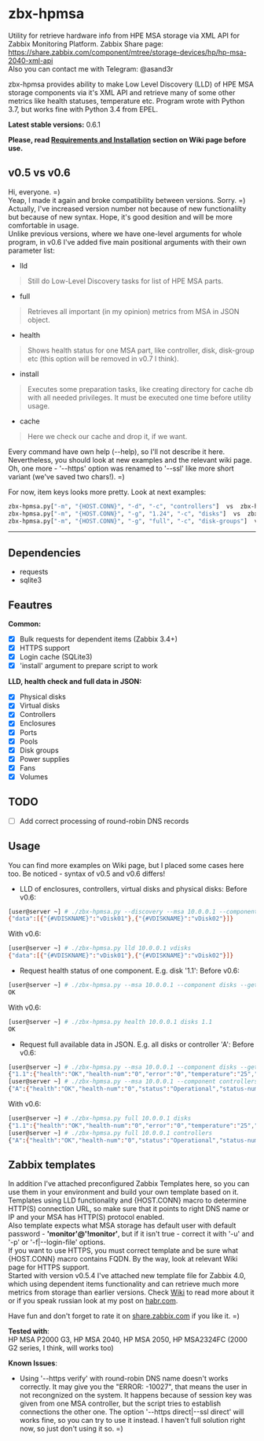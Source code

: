 # zbx-hpmsa
Utility for retrieve hardware info from HPE MSA storage via XML API for Zabbix Monitoring Platform.
Zabbix Share page: https://share.zabbix.com/component/mtree/storage-devices/hp/hp-msa-2040-xml-api  
Also you can contact me with Telegram: @asand3r

zbx-hpmsa provides ability to make Low Level Discovery (LLD) of HPE MSA storage components via it's XML API and retrieve many of some other metrics like health statuses, temperature etc.
Program wrote with Python 3.7, but works fine with Python 3.4 from EPEL.

**Latest stable versions:** 0.6.1

__Please, read [Requirements and Installation](https://github.com/asand3r/zbx-hpmsa/wiki/Requirements-and-Installation) section on Wiki page before use.__  

## v0.5 vs v0.6
Hi, everyone. =)  
Yeap, I made it again and broke compatibility between versions. Sorry. =) Actually, I've increased version number not because of new functionalilty but because of new syntax. Hope, it's good desition and will be more comfortable in usage.  
Unlike previous versions, where we have one-level arguments for whole program, in v0.6 I've added five main positional arguments with their own parameter list:
 - lld
 > Still do Low-Level Discovery tasks for list of HPE MSA parts.
 - full
 > Retrieves all important (in my opinion) metrics from MSA in JSON object.
 - health
 > Shows health status for one MSA part, like controller, disk, disk-group etc (this option will be removed in v0.7 I think).
 - install
 > Executes some preparation tasks, like creating directory for cache db with all needed privileges.
 > It must be executed one time before utility usage.
 - cache
 > Here we check our cache and drop it, if we want.

Every command have own help (--help), so I'll not describe it here. Nevertheless, you should look at new examples and the relevant wiki page. Oh, one more - '--https' option was renamed to '--ssl' like more short variant (we've saved two chars!). =)

For now, item keys looks more pretty. Look at next examples:
```bash
zbx-hpmsa.py["-m", "{HOST.CONN}", "-d", "-c", "controllers"]  vs  zbx-hpmsa.py["lld", "{HOST.CONN}", "controllers"]  
zbx-hpmsa.py["-m", "{HOST.CONN}", "-g", "1.24", "-c", "disks"]  vs  zbx-hpmsa.py["health", "{HOST.CONN}", "disks", "1.24"]  
zbx-hpmsa.py["-m", "{HOST.CONN}", "-g", "full", "-c", "disk-groups"]  vs  zbx-hpmsa.py["full", "{HOST.CONN}", "disks-groups"]  
```
---

## Dependencies
 - requests
 - sqlite3

## Feautres  
**Common:**
 - [x] Bulk requests for dependent items (Zabbix 3.4+)
 - [x] HTTPS support
 - [x] Login cache (SQLite3)
 - [x] 'install' argument to prepare script to work

**LLD, health check and full data in JSON:**
 - [x] Physical disks
 - [x] Virtual disks
 - [x] Controllers
 - [x] Enclosures
 - [x] Ports
 - [x] Pools
 - [x] Disk groups
 - [x] Power supplies
 - [x] Fans
 - [x] Volumes

## TODO  
- [ ] Add correct processing of round-robin DNS records

## Usage
You can find more examples on Wiki page, but I placed some cases here too. Be noticed - syntax of v0.5 and v0.6 differs!  
- LLD of enclosures, controllers, virtual disks and physical disks:
Before v0.6:  
```bash
[user@server ~] # ./zbx-hpmsa.py --discovery --msa 10.0.0.1 --component vdisks
{"data":[{"{#VDISKNAME}":"vDisk01"},{"{#VDISKNAME}":"vDisk02"}]}
```
With v0.6:
```bash
[user@server ~] # ./zbx-hpmsa.py lld 10.0.0.1 vdisks
{"data":[{"{#VDISKNAME}":"vDisk01"},{"{#VDISKNAME}":"vDisk02"}]}
```

- Request health status of one component. E.g. disk '1.1':
Before v0.6:  
```bash
[user@server ~] # ./zbx-hpmsa.py --msa 10.0.0.1 --component disks --get 1.1
OK
```
With v0.6:

```bash
[user@server ~] # ./zbx-hpmsa.py health 10.0.0.1 disks 1.1
OK
```
- Request full available data in JSON. E.g. all disks or controller 'A':
Before v0.6:
```bash
[user@server ~] # ./zbx-hpmsa.py --msa 10.0.0.1 --component disks --get-health full
{"1.1":{"health":"OK","health-num":"0","error":"0","temperature":"25","power-on-hours":"26094"}, ... }
[user@server ~] # ./zbx-hpmsa.py --msa 10.0.0.1 --component controllers --get-health full
{"A":{"health":"OK","health-num":"0","status":"Operational","status-num":"0","redundancy":"Redundant","redundancy-num":"2","flash-health":"OK","flash-health-num":"0","flash-status":"Installed","flash-status-num":"1"}, ... }
```
With v0.6:
```bash
[user@server ~] # ./zbx-hpmsa.py full 10.0.0.1 disks
{"1.1":{"health":"OK","health-num":"0","error":"0","temperature":"25","power-on-hours":"26094"}, ... }
[user@server ~] # ./zbx-hpmsa.py full 10.0.0.1 controllers
{"A":{"health":"OK","health-num":"0","status":"Operational","status-num":"0","redundancy":"Redundant","redundancy-num":"2","flash-health":"OK","flash-health-num":"0","flash-status":"Installed","flash-status-num":"1"}, ... }
```

## Zabbix templates
In addition I've attached preconfigured Zabbix Templates here, so you can use them in your environment and build your own template based on it.  
Templates using LLD functionality and {HOST.CONN} macro to determine HTTP(S) connection URL, so make sure that it points to right DNS name or IP and your MSA has HTTP(S) protocol enabled.  
Also template expects what MSA storage has default user with default password - **'monitor'@'!monitor'**, but if it isn't true - correct it with '-u' and '-p' or '-f|--login-file' options.  
If you want to use HTTPS, you must correct template and be sure what {HOST.CONN} macro contains FQDN. By the way, look at relevant Wiki page for HTTPS support.  
Started with version v0.5.4 I've attached new template file for Zabbix 4.0, which using dependent items functionality and can retrieve much more metrics from storage than earlier versions. Check [Wiki](https://github.com/asand3r/zbx-hpmsa/wiki/Zabbix-4.0-Templates) to read more about it or if you speak russian look at my post on [habr.com](https://habr.com/post/419221/).

Have fun and don't forget to rate it on [share.zabbix.com](https://share.zabbix.com/component/mtree/storage-devices/hp/hp-msa-2040-xml-api) if you like it. =)

**Tested with**:  
HP MSA P2000 G3, HP MSA 2040, HP MSA 2050, HP MSA2324FC (2000 G2 series, I think, will works too)

**Known Issues**:
- Using '--https verify' with round-robin DNS name doesn't works correctly. It may give you the "ERROR: -10027", that means the user in not recongnized on the system. It happens because of session key was given from one MSA controller, but the script tries to establish connections the other one. The option '--https direct|--ssl direct' will works fine, so you can try to use it instead. I haven't full solution right now, so just don't using it so. =)
